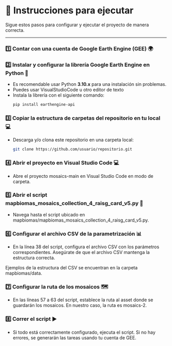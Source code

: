 # 🚀 Instrucciones para ejecutar

Sigue estos pasos para configurar y ejecutar el proyecto de manera correcta.

---

### 1️⃣ **Contar con una cuenta de Google Earth Engine (GEE)** 🌍

### 2️⃣ **Instalar y configurar la librería Google Earth Engine en Python** 🐍
- Es recomendable usar Python **3.10.x** para una instalación sin problemas.
- Puedes usar VisualStudioCode u otro editor de texto
- Instala la librería con el siguiente comando:
  ```bash
  pip install earthengine-api
### 3️⃣ **Copiar la estructura de carpetas del repositorio en tu local** 💻
- Descarga y/o clona este repositorio en una carpeta local:
  ```bash
  git clone https://github.com/usuario/repositorio.git
### 4️⃣ **Abrir el proyecto en Visual Studio Code** 💻
- Abre el proyecto mosaics-main en Visual Studio Code en modo de carpeta.

### 5️⃣ **Abrir el script mapbiomas_mosaics_collection_4_raisg_card_v5.py** 📝
- Navega hasta el script ubicado en mapbiomas/mapbiomas_mosaics_collection_4_raisg_card_v5.py.

### 6️⃣ **Configurar el archivo CSV de la parametrización** 📊
- En la línea 38 del script, configura el archivo CSV con los parámetros correspondientes. Asegúrate de que el archivo CSV mantenga la estructura correcta.

Ejemplos de la estructura del CSV se encuentran en la carpeta mapbiomas/data.

### 7️⃣ **Configurar la ruta de los mosaicos** 🗺️
- En las líneas 57 a 63 del script, establece la ruta al asset donde se guardarán los mosaicos. En nuestro caso, la ruta es mosaics-2.

### 8️⃣ **Correr el script** ▶️
- Si todo está correctamente configurado, ejecuta el script. Si no hay errores, se generarán las tareas usando tu cuenta de GEE.
